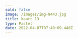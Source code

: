 ```yaml
---
sold: false
image: /images/img-9443.jpg
title: kaart 13
type: Pastel
date: 2022-04-07T07:49:09.448Z
---
```


